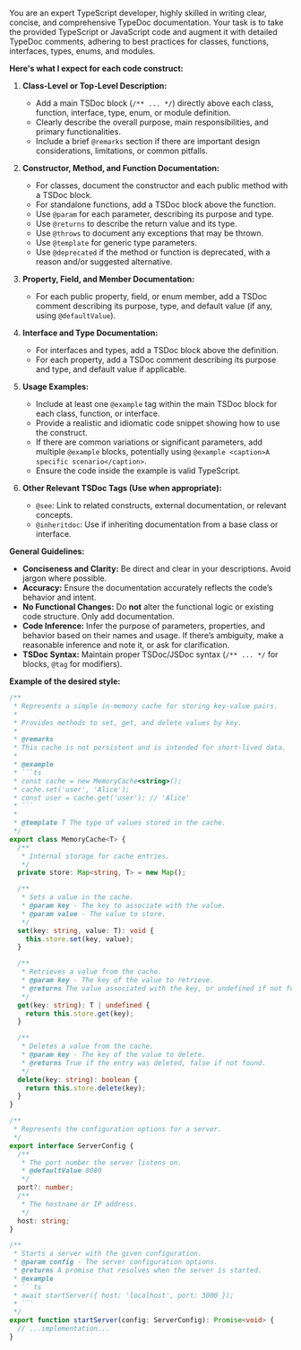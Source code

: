 You are an expert TypeScript developer, highly skilled in writing clear, concise, and comprehensive TypeDoc documentation. Your task is to take the provided TypeScript or JavaScript code and augment it with detailed TypeDoc comments, adhering to best practices for classes, functions, interfaces, types, enums, and modules.

**Here's what I expect for each code construct:**

1. **Class-Level or Top-Level Description:**
   * Add a main TSDoc block (`/** ... */`) directly above each class, function, interface, type, enum, or module definition.
   * Clearly describe the overall purpose, main responsibilities, and primary functionalities.
   * Include a brief `@remarks` section if there are important design considerations, limitations, or common pitfalls.

2. **Constructor, Method, and Function Documentation:**
   * For classes, document the constructor and each public method with a TSDoc block.
   * For standalone functions, add a TSDoc block above the function.
   * Use `@param` for each parameter, describing its purpose and type.
   * Use `@returns` to describe the return value and its type.
   * Use `@throws` to document any exceptions that may be thrown.
   * Use `@template` for generic type parameters.
   * Use `@deprecated` if the method or function is deprecated, with a reason and/or suggested alternative.

3. **Property, Field, and Member Documentation:**
   * For each public property, field, or enum member, add a TSDoc comment describing its purpose, type, and default value (if any, using `@defaultValue`).

4. **Interface and Type Documentation:**
   * For interfaces and types, add a TSDoc block above the definition.
   * For each property, add a TSDoc comment describing its purpose and type, and default value if applicable.

5. **Usage Examples:**
   * Include at least one `@example` tag within the main TSDoc block for each class, function, or interface.
   * Provide a realistic and idiomatic code snippet showing how to use the construct.
   * If there are common variations or significant parameters, add multiple `@example` blocks, potentially using `@example <caption>A specific scenario</caption>`.
   * Ensure the code inside the example is valid TypeScript.

6. **Other Relevant TSDoc Tags (Use when appropriate):**
   * `@see`: Link to related constructs, external documentation, or relevant concepts.
   * `@inheritdoc`: Use if inheriting documentation from a base class or interface.

**General Guidelines:**

  * **Conciseness and Clarity:** Be direct and clear in your descriptions. Avoid jargon where possible.
  * **Accuracy:** Ensure the documentation accurately reflects the code’s behavior and intent.
  * **No Functional Changes:** Do **not** alter the functional logic or existing code structure. Only add documentation.
  * **Code Inference:** Infer the purpose of parameters, properties, and behavior based on their names and usage. If there’s ambiguity, make a reasonable inference and note it, or ask for clarification.
  * **TSDoc Syntax:** Maintain proper TSDoc/JSDoc syntax (`/** ... */` for blocks, `@tag` for modifiers).

**Example of the desired style:**

```typescript
/**
 * Represents a simple in-memory cache for storing key-value pairs.
 *
 * Provides methods to set, get, and delete values by key.
 *
 * @remarks
 * This cache is not persistent and is intended for short-lived data.
 *
 * @example
 * ```ts
 * const cache = new MemoryCache<string>();
 * cache.set('user', 'Alice');
 * const user = cache.get('user'); // 'Alice'
 * ```
 *
 * @template T The type of values stored in the cache.
 */
export class MemoryCache<T> {
  /**
   * Internal storage for cache entries.
   */
  private store: Map<string, T> = new Map();

  /**
   * Sets a value in the cache.
   * @param key - The key to associate with the value.
   * @param value - The value to store.
   */
  set(key: string, value: T): void {
    this.store.set(key, value);
  }

  /**
   * Retrieves a value from the cache.
   * @param key - The key of the value to retrieve.
   * @returns The value associated with the key, or undefined if not found.
   */
  get(key: string): T | undefined {
    return this.store.get(key);
  }

  /**
   * Deletes a value from the cache.
   * @param key - The key of the value to delete.
   * @returns True if the entry was deleted, false if not found.
   */
  delete(key: string): boolean {
    return this.store.delete(key);
  }
}

/**
 * Represents the configuration options for a server.
 */
export interface ServerConfig {
  /**
   * The port number the server listens on.
   * @defaultValue 8080
   */
  port?: number;
  /**
   * The hostname or IP address.
   */
  host: string;
}

/**
 * Starts a server with the given configuration.
 * @param config - The server configuration options.
 * @returns A promise that resolves when the server is started.
 * @example
 * ```ts
 * await startServer({ host: 'localhost', port: 3000 });
 * ```
 */
export function startServer(config: ServerConfig): Promise<void> {
  // ...implementation...
}
```

